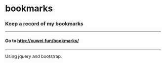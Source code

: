 bookmarks
=========

### Keep a record of my bookmarks
------
#### Go to <http://xuwei.fun/bookmarks/>
------
Using jquery and bootstrap.
